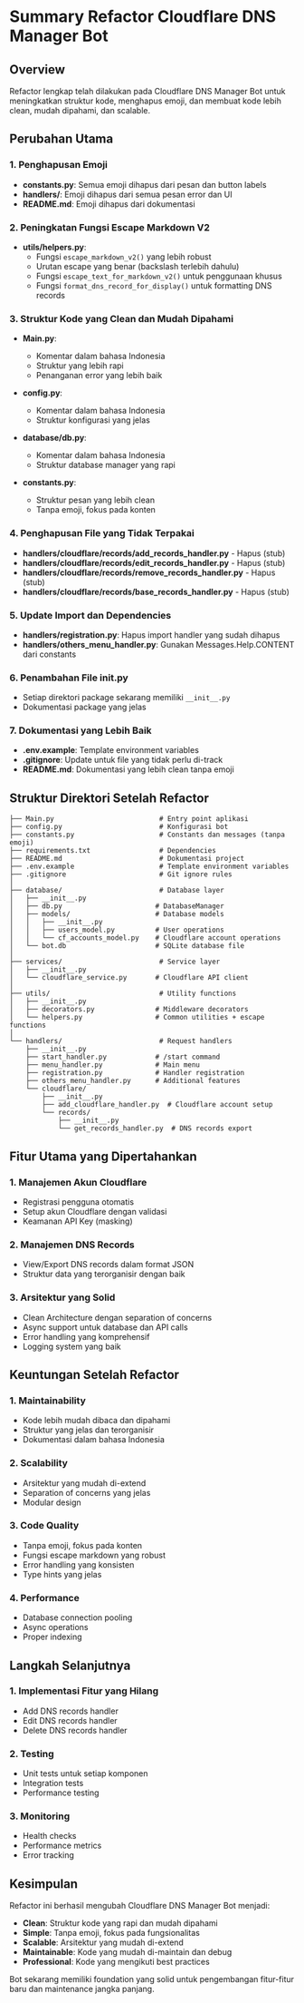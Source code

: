 # Summary Refactor Cloudflare DNS Manager Bot

## Overview
Refactor lengkap telah dilakukan pada Cloudflare DNS Manager Bot untuk meningkatkan struktur kode, menghapus emoji, dan membuat kode lebih clean, mudah dipahami, dan scalable.

## Perubahan Utama

### 1. Penghapusan Emoji
- **constants.py**: Semua emoji dihapus dari pesan dan button labels
- **handlers/**: Emoji dihapus dari semua pesan error dan UI
- **README.md**: Emoji dihapus dari dokumentasi

### 2. Peningkatan Fungsi Escape Markdown V2
- **utils/helpers.py**: 
  - Fungsi `escape_markdown_v2()` yang lebih robust
  - Urutan escape yang benar (backslash terlebih dahulu)
  - Fungsi `escape_text_for_markdown_v2()` untuk penggunaan khusus
  - Fungsi `format_dns_record_for_display()` untuk formatting DNS records

### 3. Struktur Kode yang Clean dan Mudah Dipahami
- **Main.py**: 
  - Komentar dalam bahasa Indonesia
  - Struktur yang lebih rapi
  - Penanganan error yang lebih baik
  
- **config.py**: 
  - Komentar dalam bahasa Indonesia
  - Struktur konfigurasi yang jelas
  
- **database/db.py**: 
  - Komentar dalam bahasa Indonesia
  - Struktur database manager yang rapi
  
- **constants.py**: 
  - Struktur pesan yang lebih clean
  - Tanpa emoji, fokus pada konten

### 4. Penghapusan File yang Tidak Terpakai
- **handlers/cloudflare/records/add_records_handler.py** - Hapus (stub)
- **handlers/cloudflare/records/edit_records_handler.py** - Hapus (stub)  
- **handlers/cloudflare/records/remove_records_handler.py** - Hapus (stub)
- **handlers/cloudflare/records/base_records_handler.py** - Hapus (stub)

### 5. Update Import dan Dependencies
- **handlers/registration.py**: Hapus import handler yang sudah dihapus
- **handlers/others_menu_handler.py**: Gunakan Messages.Help.CONTENT dari constants

### 6. Penambahan File __init__.py
- Setiap direktori package sekarang memiliki `__init__.py`
- Dokumentasi package yang jelas

### 7. Dokumentasi yang Lebih Baik
- **.env.example**: Template environment variables
- **.gitignore**: Update untuk file yang tidak perlu di-track
- **README.md**: Dokumentasi yang lebih clean tanpa emoji

## Struktur Direktori Setelah Refactor

```
├── Main.py                          # Entry point aplikasi
├── config.py                        # Konfigurasi bot  
├── constants.py                     # Constants dan messages (tanpa emoji)
├── requirements.txt                 # Dependencies
├── README.md                        # Dokumentasi project
├── .env.example                     # Template environment variables
├── .gitignore                       # Git ignore rules
│
├── database/                        # Database layer
│   ├── __init__.py
│   ├── db.py                       # DatabaseManager
│   ├── models/                     # Database models
│   │   ├── __init__.py
│   │   ├── users_model.py          # User operations
│   │   └── cf_accounts_model.py    # Cloudflare account operations
│   └── bot.db                      # SQLite database file
│
├── services/                        # Service layer
│   ├── __init__.py
│   └── cloudflare_service.py       # Cloudflare API client
│
├── utils/                           # Utility functions
│   ├── __init__.py
│   ├── decorators.py               # Middleware decorators
│   └── helpers.py                  # Common utilities + escape functions
│
└── handlers/                        # Request handlers
    ├── __init__.py
    ├── start_handler.py            # /start command
    ├── menu_handler.py             # Main menu
    ├── registration.py             # Handler registration
    ├── others_menu_handler.py      # Additional features
    └── cloudflare/
        ├── __init__.py
        ├── add_cloudflare_handler.py  # Cloudflare account setup
        └── records/
            ├── __init__.py
            └── get_records_handler.py  # DNS records export
```

## Fitur Utama yang Dipertahankan

### 1. Manajemen Akun Cloudflare
- Registrasi pengguna otomatis
- Setup akun Cloudflare dengan validasi
- Keamanan API Key (masking)

### 2. Manajemen DNS Records
- View/Export DNS records dalam format JSON
- Struktur data yang terorganisir dengan baik

### 3. Arsitektur yang Solid
- Clean Architecture dengan separation of concerns
- Async support untuk database dan API calls
- Error handling yang komprehensif
- Logging system yang baik

## Keuntungan Setelah Refactor

### 1. Maintainability
- Kode lebih mudah dibaca dan dipahami
- Struktur yang jelas dan terorganisir
- Dokumentasi dalam bahasa Indonesia

### 2. Scalability
- Arsitektur yang mudah di-extend
- Separation of concerns yang jelas
- Modular design

### 3. Code Quality
- Tanpa emoji, fokus pada konten
- Fungsi escape markdown yang robust
- Error handling yang konsisten
- Type hints yang jelas

### 4. Performance
- Database connection pooling
- Async operations
- Proper indexing

## Langkah Selanjutnya

### 1. Implementasi Fitur yang Hilang
- Add DNS records handler
- Edit DNS records handler  
- Delete DNS records handler

### 2. Testing
- Unit tests untuk setiap komponen
- Integration tests
- Performance testing

### 3. Monitoring
- Health checks
- Performance metrics
- Error tracking

## Kesimpulan

Refactor ini berhasil mengubah Cloudflare DNS Manager Bot menjadi:
- **Clean**: Struktur kode yang rapi dan mudah dipahami
- **Simple**: Tanpa emoji, fokus pada fungsionalitas
- **Scalable**: Arsitektur yang mudah di-extend
- **Maintainable**: Kode yang mudah di-maintain dan debug
- **Professional**: Kode yang mengikuti best practices

Bot sekarang memiliki foundation yang solid untuk pengembangan fitur-fitur baru dan maintenance jangka panjang.
